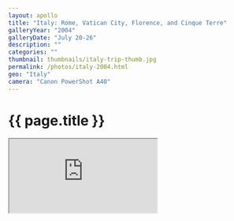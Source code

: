 ```yaml
---
layout: apollo
title: "Italy: Rome, Vatican City, Florence, and Cinque Terre"
galleryYear: "2004"
galleryDate: "July 20-26"
description: ""
categories: ""
thumbnail: thumbnails/italy-trip-thumb.jpg
permalink: /photos/italy-2004.html
geo: "Italy"
camera: "Canon PowerShot A40"
---
```


<h1>{{ page.title }}</h1>

<iframe src="https://get.google.com/albumarchive/100383597065721263769/album/AF1QipOpATT6xpj89d9-XJKb27dT0df1SEvb03DW7mth"></iframe>
